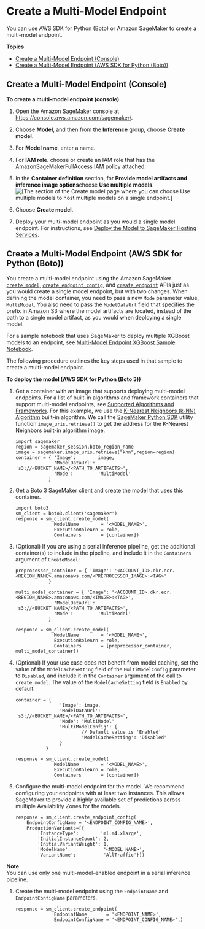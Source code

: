 # Create a Multi\-Model Endpoint<a name="create-multi-model-endpoint"></a>

You can use AWS SDK for Python \(Boto\) or Amazon SageMaker to create a multi\-model endpoint\.

**Topics**
+ [Create a Multi\-Model Endpoint \(Console\)](#create-multi-model-endpoint-console)
+ [Create a Multi\-Model Endpoint \(AWS SDK for Python \(Boto\)\)](#create-multi-model-endpoint-sdk)

## Create a Multi\-Model Endpoint \(Console\)<a name="create-multi-model-endpoint-console"></a>



**To create a multi\-model endpoint \(console\)**

1. Open the Amazon SageMaker console at [https://console\.aws\.amazon\.com/sagemaker/](https://console.aws.amazon.com/sagemaker/)\.

1. Choose **Model**, and then from the **Inference** group, choose **Create model**\. 

1. For **Model name**, enter a name\.

1. For **IAM role**\. choose or create an IAM role that has the AmazonSageMakerFullAccess IAM policy attached\. 

1.  In the **Container definition** section, for **Provide model artifacts and inference image options**choose **Use multiple models**\.  
![\[The section of the Create model page where you can choose Use multiple models to host multiple models on a single endpoint.\]](http://docs.aws.amazon.com/sagemaker/latest/dg/images/mme-create-model-ux-2.PNG)

1. Choose **Create model**\.

1. Deploy your multi\-model endpoint as you would a single model endpoint\. For instructions, see [Deploy the Model to SageMaker Hosting Services](ex1-model-deployment.md#ex1-deploy-model)\.

## Create a Multi\-Model Endpoint \(AWS SDK for Python \(Boto\)\)<a name="create-multi-model-endpoint-sdk"></a>

You create a multi\-model endpoint using the Amazon SageMaker [ `create_model`](https://boto3.amazonaws.com/v1/documentation/api/latest/reference/services/sagemaker.html#SageMaker.Client.create_model), [ `create_endpoint_config`](https://boto3.amazonaws.com/v1/documentation/api/latest/reference/services/sagemaker.html#SageMaker.Client.create_endpoint_config), and [ `create_endpoint`](https://boto3.amazonaws.com/v1/documentation/api/latest/reference/services/sagemaker.html#SageMaker.Client.create_endpoint) APIs just as you would create a single model endpoint, but with two changes\. When defining the model container, you need to pass a new `Mode` parameter value, `MultiModel`\. You also need to pass the `ModelDataUrl` field that specifies the prefix in Amazon S3 where the model artifacts are located, instead of the path to a single model artifact, as you would when deploying a single model\.

For a sample notebook that uses SageMaker to deploy multiple XGBoost models to an endpoint, see [Multi\-Model Endpoint XGBoost Sample Notebook](https://sagemaker-examples.readthedocs.io/en/latest/advanced_functionality/multi_model_xgboost_home_value/xgboost_multi_model_endpoint_home_value.html)\. 

The following procedure outlines the key steps used in that sample to create a multi\-model endpoint\.

**To deploy the model \(AWS SDK for Python \(Boto 3\)\)**

1. Get a container with an image that supports deploying multi\-model endpoints\. For a list of built\-in algorithms and framework containers that support multi\-model endpoints, see [Supported Algorithms and Frameworks](multi-model-endpoints.md#multi-model-support)\. For this example, we use the [K\-Nearest Neighbors \(k\-NN\) Algorithm](k-nearest-neighbors.md) built\-in algorithm\. We call the [SageMaker Python SDK](https://sagemaker.readthedocs.io/en/stable/v2.html) utility function `image_uris.retrieve()` to get the address for the K\-Nearest Neighbors built\-in algorithm image\.

   ```
   import sagemaker
   region = sagemaker_session.boto_region_name
   image = sagemaker.image_uris.retrieve("knn",region=region)
   container = { 'Image':        image,
                 'ModelDataUrl': 's3://<BUCKET_NAME>/<PATH_TO_ARTIFACTS>',
                 'Mode':         'MultiModel'
               }
   ```

1. Get a Boto 3 SageMaker client and create the model that uses this container\.

   ```
   import boto3
   sm_client = boto3.client('sagemaker')
   response = sm_client.create_model(
                 ModelName        = '<MODEL_NAME>',
                 ExecutionRoleArn = role,
                 Containers       = [container])
   ```

1. \(Optional\) If you are using a serial inference pipeline, get the additional container\(s\) to include in the pipeline, and include it in the `Containers` argument of `CreateModel`:

   ```
   preprocessor_container = { 'Image': '<ACCOUNT_ID>.dkr.ecr.<REGION_NAME>.amazonaws.com/<PREPROCESSOR_IMAGE>:<TAG>'
               }
   
   multi_model_container = { 'Image': '<ACCOUNT_ID>.dkr.ecr.<REGION_NAME>.amazonaws.com/<IMAGE>:<TAG>',
                 'ModelDataUrl': 's3://<BUCKET_NAME>/<PATH_TO_ARTIFACTS>',
                 'Mode':         'MultiModel'
               }
   
   response = sm_client.create_model(
                 ModelName        = '<MODEL_NAME>',
                 ExecutionRoleArn = role,
                 Containers       = [preprocessor_container, multi_model_container])
   ```

1. \(Optional\) If your use case does not benefit from model caching, set the value of the `ModelCacheSetting` field of the `MultiModelConfig` parameter to `Disabled`, and include it in the `Container` argument of the call to `create_model`\. The value of the `ModelCacheSetting` field is `Enabled` by default\.

   ```
   container = { 
                   'Image': image, 
                   'ModelDataUrl': 's3://<BUCKET_NAME>/<PATH_TO_ARTIFACTS>',
                   'Mode': 'MultiModel' 
                   'MultiModelConfig': {
                           // Default value is 'Enabled'
                           'ModelCacheSetting': 'Disabled'
                   }
              }
   
   response = sm_client.create_model(
                 ModelName        = '<MODEL_NAME>',
                 ExecutionRoleArn = role,
                 Containers       = [container])
   ```

1. Configure the multi\-model endpoint for the model\. We recommend configuring your endpoints with at least two instances\. This allows SageMaker to provide a highly available set of predictions across multiple Availability Zones for the models\.

   ```
   response = sm_client.create_endpoint_config(
       EndpointConfigName = '<ENDPOINT_CONFIG_NAME>',
       ProductionVariants=[{
           'InstanceType':        'ml.m4.xlarge',
           'InitialInstanceCount': 2,
           'InitialVariantWeight': 1,
           'ModelName':            '<MODEL_NAME>',
           'VariantName':          'AllTraffic'}])
   ```
**Note**  
You can use only one multi\-model\-enabled endpoint in a serial inference pipeline\.

1. Create the multi\-model endpoint using the `EndpointName` and `EndpointConfigName` parameters\.

   ```
   response = sm_client.create_endpoint(
                 EndpointName       = '<ENDPOINT_NAME>',
                 EndpointConfigName = '<ENDPOINT_CONFIG_NAME>',)
   ```